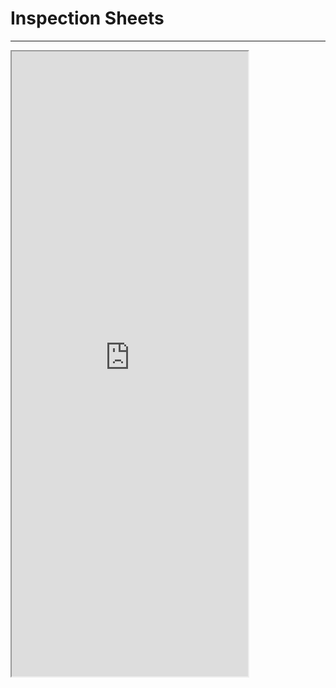 # Inspection Sheets
---

<iframe src="https://docs.google.com/document/d/e/2PACX-1vRZvLvCPhwWyKS6hXsDZwdK9Wfm6q5sXL2nu2p2FUNbhGbYPvegj0JSii3peNwFtG0q5MrrDZGvVV01/pub?embedded=true" width="75%" height="1000"></iframe>
